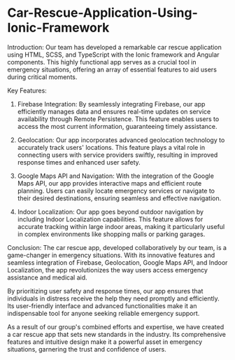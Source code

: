 # Car-Rescue-Application-Using-Ionic-Framework

Introduction:
Our team has developed a remarkable car rescue application using HTML, SCSS, and TypeScript with the Ionic framework and Angular components. This highly functional app serves as a crucial tool in emergency situations, offering an array of essential features to aid users during critical moments.

Key Features:
1. Firebase Integration: By seamlessly integrating Firebase, our app efficiently manages data and ensures real-time updates on service availability through Remote Persistence. This feature enables users to access the most current information, guaranteeing timely assistance.

2. Geolocation: Our app incorporates advanced geolocation technology to accurately track users' locations. This feature plays a vital role in connecting users with service providers swiftly, resulting in improved response times and enhanced user safety.

3. Google Maps API and Navigation: With the integration of the Google Maps API, our app provides interactive maps and efficient route planning. Users can easily locate emergency services or navigate to their desired destinations, ensuring seamless and effective navigation.

4. Indoor Localization: Our app goes beyond outdoor navigation by including Indoor Localization capabilities. This feature allows for accurate tracking within large indoor areas, making it particularly useful in complex environments like shopping malls or parking garages.

Conclusion:
The car rescue app, developed collaboratively by our team, is a game-changer in emergency situations. With its innovative features and seamless integration of Firebase, Geolocation, Google Maps API, and Indoor Localization, the app revolutionizes the way users access emergency assistance and medical aid.

By prioritizing user safety and response times, our app ensures that individuals in distress receive the help they need promptly and efficiently. Its user-friendly interface and advanced functionalities make it an indispensable tool for anyone seeking reliable emergency support.

As a result of our group's combined efforts and expertise, we have created a car rescue app that sets new standards in the industry. Its comprehensive features and intuitive design make it a powerful asset in emergency situations, garnering the trust and confidence of users.
